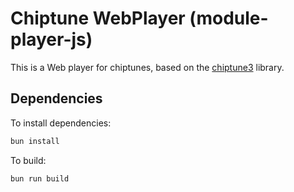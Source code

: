# Chiptune WebPlayer (module-player-js)
This is a Web player for chiptunes, based on the [chiptune3](https://github.com/drsnuggles/chiptune) library.

## Dependencies
To install dependencies:

```bash
bun install
```

To build:

```bash
bun run build
```